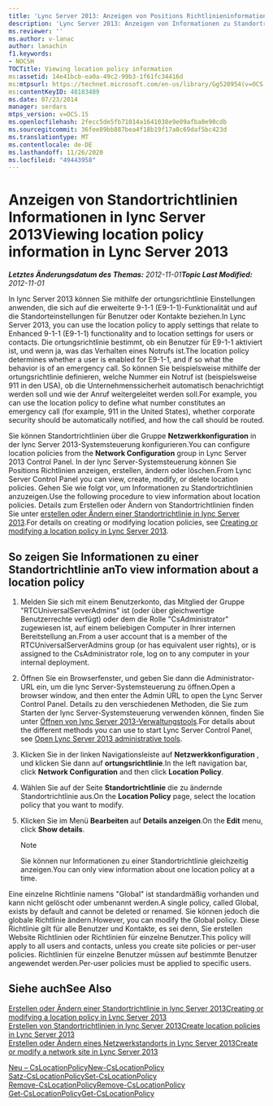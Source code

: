```yaml
---
title: 'Lync Server 2013: Anzeigen von Positions Richtlinieninformationen'
description: 'Lync Server 2013: Anzeigen von Informationen zu Standortrichtlinien.'
ms.reviewer: ''
ms.author: v-lanac
author: lanachin
f1.keywords:
- NOCSH
TOCTitle: Viewing location policy information
ms:assetid: 14e41bcb-ea0a-49c2-99b3-1f61fc34416d
ms:mtpsurl: https://technet.microsoft.com/en-us/library/Gg520954(v=OCS.15)
ms:contentKeyID: 48183489
ms.date: 07/23/2014
manager: serdars
mtps_version: v=OCS.15
ms.openlocfilehash: 2fecc5de5fb71014a1641038e9e09afba0e90cdb
ms.sourcegitcommit: 36fee89bb887bea4f18b19f17a8c69daf5bc423d
ms.translationtype: MT
ms.contentlocale: de-DE
ms.lasthandoff: 11/26/2020
ms.locfileid: "49443958"
---
```

# <a name="viewing-location-policy-information-in-lync-server-2013"></a><span data-ttu-id="aab41-103">Anzeigen von Standortrichtlinien Informationen in lync Server 2013</span><span class="sxs-lookup"><span data-stu-id="aab41-103">Viewing location policy information in Lync Server 2013</span></span>

<div data-xmlns="http://www.w3.org/1999/xhtml">

<div class="topic" data-xmlns="http://www.w3.org/1999/xhtml" data-msxsl="urn:schemas-microsoft-com:xslt" data-cs="https://msdn.microsoft.com/">

<div data-asp="https://msdn2.microsoft.com/asp">



</div>

<div id="mainSection">

<div id="mainBody"><span data-ttu-id="aab41-104">

<span> </span></span><span class="sxs-lookup"><span data-stu-id="aab41-104">

<span> </span></span></span>

<span data-ttu-id="aab41-105">_**Letztes Änderungsdatum des Themas:** 2012-11-01_</span><span class="sxs-lookup"><span data-stu-id="aab41-105">_**Topic Last Modified:** 2012-11-01_</span></span>

<span data-ttu-id="aab41-106">In lync Server 2013 können Sie mithilfe der ortungsrichtlinie Einstellungen anwenden, die sich auf die erweiterte 9-1-1 (E9-1-1)-Funktionalität und auf die Standorteinstellungen für Benutzer oder Kontakte beziehen.</span><span class="sxs-lookup"><span data-stu-id="aab41-106">In Lync Server 2013, you can use the location policy to apply settings that relate to Enhanced 9-1-1 (E9-1-1) functionality and to location settings for users or contacts.</span></span> <span data-ttu-id="aab41-107">Die ortungsrichtlinie bestimmt, ob ein Benutzer für E9-1-1 aktiviert ist, und wenn ja, was das Verhalten eines Notrufs ist.</span><span class="sxs-lookup"><span data-stu-id="aab41-107">The location policy determines whether a user is enabled for E9-1-1, and if so what the behavior is of an emergency call.</span></span> <span data-ttu-id="aab41-108">So können Sie beispielsweise mithilfe der ortungsrichtlinie definieren, welche Nummer ein Notruf ist (beispielsweise 911 in den USA), ob die Unternehmenssicherheit automatisch benachrichtigt werden soll und wie der Anruf weitergeleitet werden soll.</span><span class="sxs-lookup"><span data-stu-id="aab41-108">For example, you can use the location policy to define what number constitutes an emergency call (for example, 911 in the United States), whether corporate security should be automatically notified, and how the call should be routed.</span></span>

<span data-ttu-id="aab41-109">Sie können Standortrichtlinien über die Gruppe **Netzwerkkonfiguration** in der lync Server 2013-Systemsteuerung konfigurieren.</span><span class="sxs-lookup"><span data-stu-id="aab41-109">You can configure location policies from the **Network Configuration** group in Lync Server 2013 Control Panel.</span></span> <span data-ttu-id="aab41-110">In der lync Server-Systemsteuerung können Sie Positions Richtlinien anzeigen, erstellen, ändern oder löschen.</span><span class="sxs-lookup"><span data-stu-id="aab41-110">From Lync Server Control Panel you can view, create, modify, or delete location policies.</span></span> <span data-ttu-id="aab41-111">Gehen Sie wie folgt vor, um Informationen zu Standortrichtlinien anzuzeigen.</span><span class="sxs-lookup"><span data-stu-id="aab41-111">Use the following procedure to view information about location policies.</span></span> <span data-ttu-id="aab41-112">Details zum Erstellen oder Ändern von Standortrichtlinien finden Sie unter [erstellen oder Ändern einer Standortrichtlinie in lync Server 2013](lync-server-2013-creating-or-modifying-a-location-policy.md).</span><span class="sxs-lookup"><span data-stu-id="aab41-112">For details on creating or modifying location policies, see [Creating or modifying a location policy in Lync Server 2013](lync-server-2013-creating-or-modifying-a-location-policy.md).</span></span>

<div>

## <a name="to-view-information-about-a-location-policy"></a><span data-ttu-id="aab41-113">So zeigen Sie Informationen zu einer Standortrichtlinie an</span><span class="sxs-lookup"><span data-stu-id="aab41-113">To view information about a location policy</span></span>

1.  <span data-ttu-id="aab41-114">Melden Sie sich mit einem Benutzerkonto, das Mitglied der Gruppe "RTCUniversalServerAdmins" ist (oder über gleichwertige Benutzerrechte verfügt) oder dem die Rolle "CsAdministrator" zugewiesen ist, auf einem beliebigen Computer in Ihrer internen Bereitstellung an.</span><span class="sxs-lookup"><span data-stu-id="aab41-114">From a user account that is a member of the RTCUniversalServerAdmins group (or has equivalent user rights), or is assigned to the CsAdministrator role, log on to any computer in your internal deployment.</span></span>

2.  <span data-ttu-id="aab41-115">Öffnen Sie ein Browserfenster, und geben Sie dann die Administrator-URL ein, um die lync Server-Systemsteuerung zu öffnen.</span><span class="sxs-lookup"><span data-stu-id="aab41-115">Open a browser window, and then enter the Admin URL to open the Lync Server Control Panel.</span></span> <span data-ttu-id="aab41-116">Details zu den verschiedenen Methoden, die Sie zum Starten der lync Server-Systemsteuerung verwenden können, finden Sie unter [Öffnen von lync Server 2013-Verwaltungstools](lync-server-2013-open-lync-server-administrative-tools.md).</span><span class="sxs-lookup"><span data-stu-id="aab41-116">For details about the different methods you can use to start Lync Server Control Panel, see [Open Lync Server 2013 administrative tools](lync-server-2013-open-lync-server-administrative-tools.md).</span></span>

3.  <span data-ttu-id="aab41-117">Klicken Sie in der linken Navigationsleiste auf **Netzwerkkonfiguration** , und klicken Sie dann auf **ortungsrichtlinie**.</span><span class="sxs-lookup"><span data-stu-id="aab41-117">In the left navigation bar, click **Network Configuration** and then click **Location Policy**.</span></span>

4.  <span data-ttu-id="aab41-118">Wählen Sie auf der Seite **Standortrichtlinie** die zu ändernde Standortrichtlinie aus.</span><span class="sxs-lookup"><span data-stu-id="aab41-118">On the **Location Policy** page, select the location policy that you want to modify.</span></span>

5.  <span data-ttu-id="aab41-119">Klicken Sie im Menü **Bearbeiten** auf **Details anzeigen**.</span><span class="sxs-lookup"><span data-stu-id="aab41-119">On the **Edit** menu, click **Show details**.</span></span>
    
    <div>
    

    > [!NOTE]  
    > <span data-ttu-id="aab41-120">Sie können nur Informationen zu einer Standortrichtlinie gleichzeitig anzeigen.</span><span class="sxs-lookup"><span data-stu-id="aab41-120">You can only view information about one location policy at a time.</span></span>

    
    </div>

<span data-ttu-id="aab41-121">Eine einzelne Richtlinie namens "Global" ist standardmäßig vorhanden und kann nicht gelöscht oder umbenannt werden.</span><span class="sxs-lookup"><span data-stu-id="aab41-121">A single policy, called Global, exists by default and cannot be deleted or renamed.</span></span> <span data-ttu-id="aab41-122">Sie können jedoch die globale Richtlinie ändern.</span><span class="sxs-lookup"><span data-stu-id="aab41-122">However, you can modify the Global policy.</span></span> <span data-ttu-id="aab41-123">Diese Richtlinie gilt für alle Benutzer und Kontakte, es sei denn, Sie erstellen Website Richtlinien oder Richtlinien für einzelne Benutzer.</span><span class="sxs-lookup"><span data-stu-id="aab41-123">This policy will apply to all users and contacts, unless you create site policies or per-user policies.</span></span> <span data-ttu-id="aab41-124">Richtlinien für einzelne Benutzer müssen auf bestimmte Benutzer angewendet werden.</span><span class="sxs-lookup"><span data-stu-id="aab41-124">Per-user policies must be applied to specific users.</span></span>

</div>

<div>

## <a name="see-also"></a><span data-ttu-id="aab41-125">Siehe auch</span><span class="sxs-lookup"><span data-stu-id="aab41-125">See Also</span></span>


[<span data-ttu-id="aab41-126">Erstellen oder Ändern einer Standortrichtlinie in lync Server 2013</span><span class="sxs-lookup"><span data-stu-id="aab41-126">Creating or modifying a location policy in Lync Server 2013</span></span>](lync-server-2013-creating-or-modifying-a-location-policy.md)  
[<span data-ttu-id="aab41-127">Erstellen von Standortrichtlinien in lync Server 2013</span><span class="sxs-lookup"><span data-stu-id="aab41-127">Create location policies in Lync Server 2013</span></span>](lync-server-2013-create-location-policies.md)  
[<span data-ttu-id="aab41-128">Erstellen oder Ändern eines Netzwerkstandorts in Lync Server 2013</span><span class="sxs-lookup"><span data-stu-id="aab41-128">Create or modify a network site in Lync Server 2013</span></span>](lync-server-2013-create-or-modify-a-network-site.md)  


[<span data-ttu-id="aab41-129">Neu – CsLocationPolicy</span><span class="sxs-lookup"><span data-stu-id="aab41-129">New-CsLocationPolicy</span></span>](https://docs.microsoft.com/powershell/module/skype/New-CsLocationPolicy)  
[<span data-ttu-id="aab41-130">Satz-CsLocationPolicy</span><span class="sxs-lookup"><span data-stu-id="aab41-130">Set-CsLocationPolicy</span></span>](https://docs.microsoft.com/powershell/module/skype/Set-CsLocationPolicy)  
[<span data-ttu-id="aab41-131">Remove-CsLocationPolicy</span><span class="sxs-lookup"><span data-stu-id="aab41-131">Remove-CsLocationPolicy</span></span>](https://docs.microsoft.com/powershell/module/skype/Remove-CsLocationPolicy)  
[<span data-ttu-id="aab41-132">Get-CsLocationPolicy</span><span class="sxs-lookup"><span data-stu-id="aab41-132">Get-CsLocationPolicy</span></span>](https://docs.microsoft.com/powershell/module/skype/Get-CsLocationPolicy)  
  

<span data-ttu-id="aab41-133"></div>

</div>

<span> </span>

</div>

</div>

</span><span class="sxs-lookup"><span data-stu-id="aab41-133"></div>

</div>

<span> </span>

</div>

</div>

</span></span></div>

